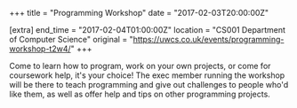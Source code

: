 +++
title = "Programming Workshop"
date = "2017-02-03T20:00:00Z"

[extra]
end_time = "2017-02-04T01:00:00Z"
location = "CS001 Department of Computer Science"
original = "https://uwcs.co.uk/events/programming-workshop-t2w4/"
+++

Come to learn how to program, work on your own projects, or come for coursework help, it's your choice\! The exec member running the workshop will be there to teach programming and give out challenges to people who'd like them, as well as offer help and tips on other programming projects.

